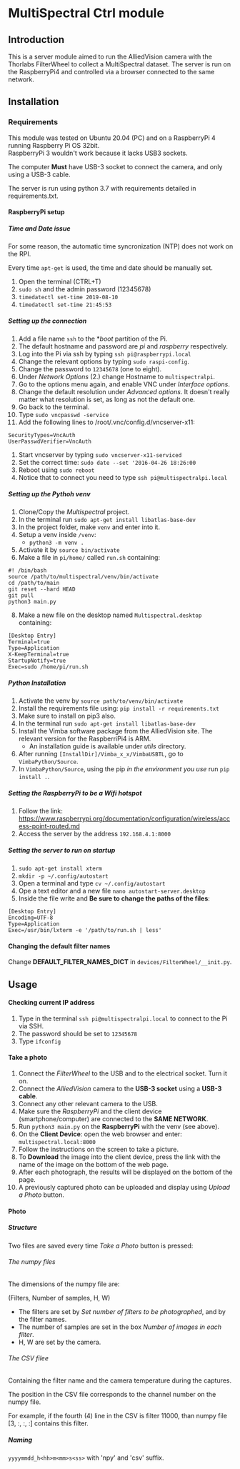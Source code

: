 # MultiSpectral Ctrl module #

## Introduction ##

This is a server module aimed to run the AlliedVision camera with the Thorlabs FilterWheel to collect a MultiSpectral
dataset. The server is run on the RaspberryPi4 and controlled via a browser connected to the same network.

## Installation ##

### Requirements ###

This module was tested on Ubuntu 20.04 (PC) and on a RaspberryPi 4 running Raspberry Pi OS 32bit.  
RaspberryPi 3 wouldn't work because it lacks USB3 sockets.

The computer **Must** have USB-3 socket to connect the camera, and only using a USB-3 cable.

The server is run using python 3.7 with requirements detailed in requirements.txt.

#### RaspberryPi setup

##### Time and Date issue

For some reason, the automatic time syncronization (NTP) does not work on the RPI.

Every time `apt-get` is used, the time and date should be manually set.

1. Open the terminal (CTRL+T)
2. `sudo sh` and the admin password (12345678)
3. `timedatectl set-time 2019-08-10`
4. `timedatectl set-time 21:45:53`

##### Setting up the connection #####

1. Add a file name `ssh` to the **boot* partition of the Pi.
1. The default hostname and password are *pi* and *raspberry* respectively.
1. Log into the Pi via ssh by typing `ssh pi@raspberrypi.local`
1. Change the relevant options by typing `sudo raspi-config`.
1. Change the password to `12345678` (one to eight).
1. Under *Network Options* (2.) change Hostname to `multispectralpi`.
1. Go to the options menu again, and enable VNC under *Interface options*.
1. Change the default resolution under *Advanced options*. It doesn't really matter what resolution is set, as long as
   not the default one.
1. Go back to the terminal.
1. Type `sudo vncpasswd -service`
1. Add the following lines to /root/.vnc/config.d/vncserver-x11:

```
SecurityTypes=VncAuth 
UserPasswdVerifier=VncAuth
```

1. Start vncserver by typing `sudo vncserver-x11-serviced`
1. Set the correct time:
   `sudo date --set '2016-04-26 18:26:00`
1. Reboot using `sudo reboot`
1. Notice that to connect you need to type `ssh pi@multispectralpi.local`

##### Setting up the Pythoh venv #####

1. Clone/Copy the *Multispectral* project.
2. In the terminal run `sudo apt-get install libatlas-base-dev`
3. In the project folder, make `venv` and enter into it.
4. Setup a venv inside `/venv`:
    - `python3 -m venv .`
5. Activate it by `source bin/activate`
6. Make a file in `pi/home/` called `run.sh` containing:

```
#! /bin/bash
source /path/to/multispectral/venv/bin/activate
cd /path/to/main
git reset --hard HEAD
git pull
python3 main.py
```

8. Make a new file on the desktop named `Multispectral.desktop` containing:

```
[Desktop Entry]
Terminal=true
Type=Application
X-KeepTerminal=true
StartupNotify=true
Exec=sudo /home/pi/run.sh
```

##### Python Installation #####

1. Activate the venv by `source path/to/venv/bin/activate`
1. Install the requirements file using:
   `pip install -r requirements.txt`
1. Make sure to install on pip3 also.
1. In the terminal run `sudo apt-get install libatlas-base-dev`
1. Install the Vimba software package from the AlliedVision site. The relevant version for the RaspberriPi4 is ARM.
    - An installation guide is available under _utils_ directory.
1. After running `[InstallDir]/Vimba_x_x/VimbaUSBTL`, go to `VimbaPython/Source`.
1. In `VimbaPython/Source`, using the pip *in the environment you use* run `pip install .`.

##### Setting the RaspberryPi to be a Wifi hotspot #####

1. Follow the link: https://www.raspberrypi.org/documentation/configuration/wireless/access-point-routed.md
1. Access the server by the address `192.168.4.1:8000`

##### Setting the server to run on startup #####

1. `sudo apt-get install xterm`
1. `mkdir -p ~/.config/autostart`
1. Open a terminal and type `cv ~/.config/autostart`
1. Ope a text editor and a new file `nano autostart-server.desktop`
1. Inside the file write and **Be sure to change the paths of the files**:

```
[Desktop Entry]
Encoding=UTF-8
Type=Application
Exec=/usr/bin/lxterm -e '/path/to/run.sh | less'
```

#### Changing the default filter names ####

Change **DEFAULT_FILTER_NAMES_DICT** in `devices/FilterWheel/__init.py`.

## Usage ##

#### Checking current IP address ####

1. Type in the terminal `ssh pi@multispectralpi.local` to connect to the Pi via SSH.
2. The password should be set to `12345678`
3. Type `ifconfig`

#### Take a photo ####

1. Connect the *FilterWheel* to the USB and to the electrical socket. Turn it on.
1. Connect the *AlliedVision* camera to the **USB-3 socket** using a **USB-3 cable**.
1. Connect any other relevant camera to the USB.
1. Make sure the *RaspberryPi* and the client device (smartphone/computer) are connected to the **SAME NETWORK**.
1. Run `python3 main.py` on the **RaspberryPi** with the venv (see above).
1. On the **Client Device**: open the web browser and enter:
   `multispectral.local:8000`
8. Follow the instructions on the screen to take a picture.
9. To **Download** the image into the client device, press the link with the name of the image on the bottom of the web
   page.
10. After each photograph, the results will be displayed on the bottom of the page.
11. A previously captured photo can be uploaded and display using _Upload a Photo_ button.

#### Photo
##### Structure
Two files are saved every time *Take a Photo* button is pressed:
###### The numpy files
The dimensions of the numpy file are:

(Filters, Number of samples, H, W)
- The filters are set by *Set number of filters to be photographed*, and by the filter names.
- The number of samples are set in the box *Number of images in each filter*.
- H, W are set by the camera.

###### The CSV filee
Containing the filter name and the camera temperature during the captures.

The position in the CSV file corresponds to the channel number on the numpy file.

For example, if the fourth (4) line in the CSV is filter 11000, than numpy file [3, :, :, :] contains this filter.

##### Naming
`yyyymmdd_h<hh>m<mm>s<ss>` with 'npy' and 'csv' suffix. 

